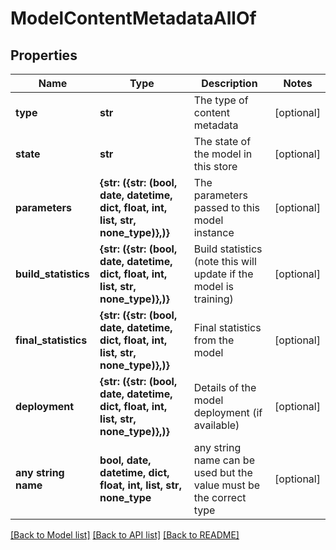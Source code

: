 # ModelContentMetadataAllOf


## Properties
Name | Type | Description | Notes
------------ | ------------- | ------------- | -------------
**type** | **str** | The type of content metadata | [optional] 
**state** | **str** | The state of the model in this store | [optional] 
**parameters** | **{str: ({str: (bool, date, datetime, dict, float, int, list, str, none_type)},)}** | The parameters passed to this model instance | [optional] 
**build_statistics** | **{str: ({str: (bool, date, datetime, dict, float, int, list, str, none_type)},)}** | Build statistics (note this will update if the model is training) | [optional] 
**final_statistics** | **{str: ({str: (bool, date, datetime, dict, float, int, list, str, none_type)},)}** | Final statistics from the model | [optional] 
**deployment** | **{str: ({str: (bool, date, datetime, dict, float, int, list, str, none_type)},)}** | Details of the model deployment (if available) | [optional] 
**any string name** | **bool, date, datetime, dict, float, int, list, str, none_type** | any string name can be used but the value must be the correct type | [optional]

[[Back to Model list]](../README.md#documentation-for-models) [[Back to API list]](../README.md#documentation-for-api-endpoints) [[Back to README]](../README.md)


